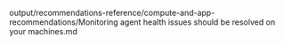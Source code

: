 output/recommendations-reference/compute-and-app-recommendations/Monitoring agent health issues should be resolved on your machines.md